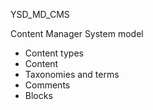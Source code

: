 YSD_MD_CMS
<p>Content Manager System model</p>
<ul>
  <li>Content types</li>
  <li>Content</li>
  <li>Taxonomies and terms</li>
  <li>Comments</li>
  <li>Blocks</li>
</ul>